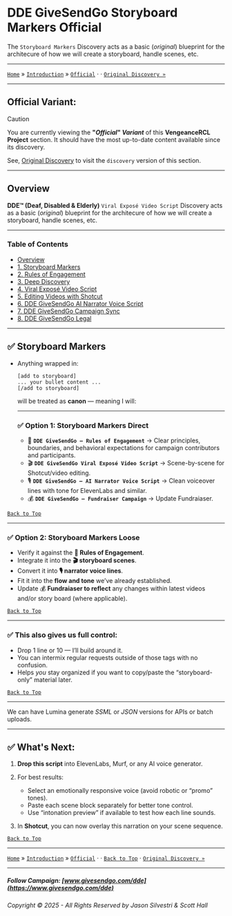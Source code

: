 ﻿# DDE GiveSendGo Storyboard Markers Official


 The `Storyboard Markers` Discovery acts as a basic (_original_) blueprint for the architecure of how we will create a storyboard, handle scenes, etc.

---

[`Home`](../../README.md) » [`Introduction`](../ReadMe.md) » [`Official`](./ReadMe.md) · · [`Original Discovery »`](../../Discovery/StoryboardMarkers.md) 

---

## **Official Variant:**

> [!CAUTION]
> You are currently viewing the **"_Official_" _Variant_** of this **VengeanceRCL Project** section.  It should have the most up-to-date content available since its discovery.
>
> See, [Original Discovery](../../Discovery/StoryboardMarkers.md) to visit the `discovery` version of this section.

---

## **Overview**


**DDE™ (Deaf, Disabled & Elderly)** `Viral Exposé Video Script` Discovery acts as a basic (_original_) blueprint for the architecure of how we will create a storyboard, handle scenes, etc.

---

### Table of Contents

- [Overview](#overview)
- [1. Storyboard Markers](../../Discovery/StoryboardMarkers.md)
- [2. Rules of Engagement](../../Discovery/RulesofEngagement.md)
- [3. Deep Discovery](../../Discovery/DeepDiscovery.md)
- [4. Viral Exposé Video Script](../../Discovery/ViralExposeVideoScript.md)
- [5. Editing Videos with Shotcut](../../Discovery/EditingVideoswithShotcut.md)
- [6. DDE GiveSendGo AI Narrator Voice Script](../../Discovery/DdeGiveSendGoAiNarratorVoiceScript.md)
- [7. DDE GiveSendGo Campaign Sync](../../Discovery/DdeGiveSendGoCampaignSync.md)
- [8. DDE GiveSendGo Legal](../../Discovery/DdeGiveSendGoLegal.md)

---

## ✅ **Storyboard Markers**

* Anything wrapped in:

  ```
  [add to storyboard]
  ... your bullet content ...
  [/add to storyboard]
  ```

  will be treated as **canon** — meaning I will:
 
  ---

  ### ✅ **Option 1: Storyboard Markers Direct**
 
 
  * 🧭 **`DDE GiveSendGo – Rules of Engagement`** → Clear principles, boundaries, and behavioral expectations for campaign contributors and participants.
  * 🎬 **`DDE GiveSendGo Viral Exposé Video Script`** → Scene-by-scene for Shotcut/video editing.
  * 🎙️ **`DDE GiveSendGo – AI Narrator Voice Script`** → Clean voiceover lines with tone for ElevenLabs and similar.
  * 💰 **`DDE GiveSendGo – Fundraiser Campaign`** → Update Fundraiaser.

[`Back to Top`](#table-of-contents)

---

### ✅ **Option 2: Storyboard Markers Loose**
  
  * Verify it against the **🧭 Rules of Engagement**.
  * Integrate it into the **🎬 storyboard scenes**.
  * Convert it into **🎙️ narrator voice lines**.
  * Fit it into the **flow and tone** we’ve already established.
  * Update 💰 **Fundraiaser to reflect** any changes within latest videos and/or story board (where applicable).

[`Back to Top`](#table-of-contents)

---

### ✅ **This also gives us full control**:

- Drop 1 line or 10 — I’ll build around it.
- You can intermix regular requests outside of those tags with no confusion.
- Helps *you* stay organized if you want to copy/paste the “storyboard-only” material later.

[`Back to Top`](#table-of-contents)

---

We can have Lumina generate *SSML* or *JSON* versions for APIs or batch uploads.

---

## ✅ What's Next:

1. **Drop this script** into ElevenLabs, Murf, or any AI voice generator.
2. For best results:

   * Select an emotionally responsive voice (avoid robotic or “promo” tones).
   * Paste each scene block separately for better tone control.
   * Use “intonation preview” if available to test how each line sounds.
3. In **Shotcut**, you can now overlay this narration on your scene sequence.

[`Back to Top`](#table-of-contents)

---

[`Home`](../../README.md) » [`Introduction`](../ReadMe.md) » [`Official`](./ReadMe.md) · · [`Back to Top`](#table-of-contents) · [`Original Discovery »`](../../Discovery/StoryboardMarkers.md) 

---

##### Follow Campaign: [www.givesendgo.com/dde](https://www.givesendgo.com/dde)

###### Copyright © 2025 - All Rights Reserved by Jason Silvestri & Scott Hall
